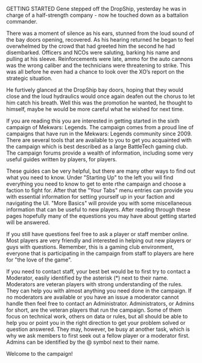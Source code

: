 GETTING STARTED
Gene stepped off the DropShip, yesterday he was in charge of a half-strength company - now he touched down as a battalion commander.

There was a moment of silence as his ears, stunned from the loud sound of the bay doors opening, recovered. As his hearing returned he began to feel overwhelmed by the crowd that had greeted him the second he had disembarked. Officers and NCOs were saluting, barking his name and pulling at his sleeve. Reinforcements were late, ammo for the auto cannons was the wrong caliber and the technicians were threatening to strike. This was all before he even had a chance to look over the XO’s report on the strategic situation.

He furtively glanced at the DropShip bay doors, hoping that they would close and the loud hydraulics would once again deafen out the chorus to let him catch his breath. Well this was the promotion he wanted, he thought to himself, maybe he would be more careful what he wished for next time.

If you are reading this you are interested in getting started in the sixth campaign of Mekwars: Legends. The campaign comes from a proud line of campaigns that have run in the Mekwars: Legends community since 2009. There are several tools that are available to you to get you acquainted with the campaign which is best described as a large BattleTech gaming club. The campaign forums provide a wealth of information, including some very useful guides written by players, for players.

These guides can be very helpful, but there are many other ways to find out what you need to know. Under "Starting Up" to the left you will find everything you need to know to get to ente rthe campaign and choose a faction to fight for. After that the "Your Tabs" menu entries can provide you with essential information for setting yourself up in your faction and navigating the UI. "More Basics" will provide you with some miscellaneous information that can be useful to new players. After reading through these pages hopefully many of the equestions you may have about getting started will be answered.

If you still have questions feel free to ask a player or staff member online. Most players are very friendly and interested in helping out new players or guys with questions. Remember, this is a gaming club environment, everyone that is participating in the campaign from staff to players are here for "the love of the game".

If you need to contact staff, your best bet would be to first try to contact a Moderator, easily identified by the asterisk (*) next to their name. Moderators are veteran players with strong understanding of the rules. They can help you with almost anything you need done in the campaign. If no moderators are available or you have an issue a moderator cannot handle then feel free to contact an Administrator. Administrators, or Admins for short, are the veteran players that run the campaign. Some of them focus on technical work, others on data or rules, but all should be able to help you or point you in the right direction to get your problem solved or question answered. They may, however, be busy at another task, which is why we ask members to first seek out a fellow player or a moderator first. Admins can be identified by the @ symbol next to their name.

Welcome to the campaign!
